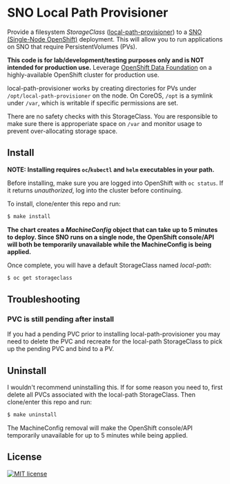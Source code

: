 # SNO Local Path Provisioner

Provide a filesystem *StorageClass* ([local-path-provisioner]) to a [SNO
(Single-Node OpenShift)] deployment. This will allow you to run applications
on SNO that require PersistentVolumes (PVs).

**This code is for lab/development/testing purposes only and is NOT intended
for production use.** Leverage [OpenShift Data Foundation] on a
highly-available OpenShift cluster for production use.

local-path-provisioner works by creating directories for PVs under
`/opt/local-path-provisioner` on the node. On CoreOS, `/opt` is a symlink under
`/var`, which is writable if specific permissions are set.

There are no safety checks with this StorageClass. You are responsible to make
sure there is approperiate space on `/var` and monitor usage to prevent
over-allocating storage space.

## Install

**NOTE: Installing requires `oc`/`kubectl` and `helm` executables in your
path.**

Before installing, make sure you are logged into OpenShift with `oc status`. If
it returns *unauthorized*, log into the cluster before continuing.

To install, clone/enter this repo and run:

```bash
$ make install
```

**The chart creates a *MachineConfig* object that can take up to 5 minutes to
deploy. Since SNO runs on a single node, the OpenShift console/API will both be
temporarily unavailable while the MachineConfig is being applied.**

Once complete, you will have a default StorageClass named *local-path*:

```bash
$ oc get storageclass
```

## Troubleshooting

### PVC is still pending after install

If you had a pending PVC prior to installing local-path-provisioner you may
need to delete the PVC and recreate for the local-path StorageClass to pick up
the pending PVC and bind to a PV.

## Uninstall

I wouldn't recommend uninstalling this. If for some reason you need to, first
delete all PVCs associated with the local-path StorageClass. Then clone/enter
this repo and run:

```bash
$ make uninstall
```

The MachineConfig removal will make the OpenShift console/API temporarily
unavailable for up to 5 minutes while being applied.

## License

[![MIT license]](https://lbesson.mit-license.org/)

[local-path-provisioner]: https://github.com/rancher/local-path-provisioner
[mit license]: https://img.shields.io/badge/License-MIT-blue.svg
[openshift data foundation]:
  https://www.redhat.com/en/technologies/cloud-computing/openshift-data-foundation
[sno (single-node openshift)]:
  https://www.redhat.com/en/blog/meet-single-node-openshift-our-smallest-openshift-footprint-edge-architectures

